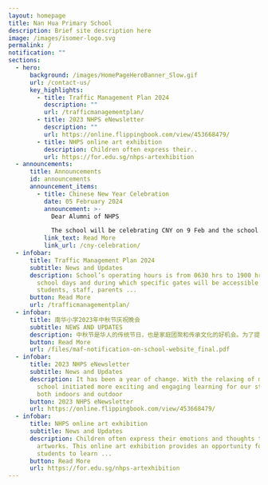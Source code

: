 ```yaml
---
layout: homepage
title: Nan Hua Primary School
description: Brief site description here
image: /images/isomer-logo.svg
permalink: /
notification: ""
sections:
  - hero:
      background: /images/HomePageHeroBanner_Slow.gif
      url: /contact-us/
      key_highlights:
        - title: Traffic Management Plan 2024
          description: ""
          url: /trafficmanagementplan/
        - title: 2023 NHPS eNewsletter
          description: ""
          url: https://online.flippingbook.com/view/453668479/
        - title: NHPS online art exhibition
          description: Children often express their..
          url: https://for.edu.sg/nhps-artexhibition
  - announcements:
      title: Announcements
      id: announcements
      announcement_items:
        - title: Chinese New Year Celebration
          date: 05 February 2024
          announcement: >-
            Dear Alumni of NHPS

            The school will be celebrating CNY on 9 Feb and the school hours will be till 10.30 a.m. We welcome you back to visit your teachers to show appreciation...
          link_text: Read More
          link_url: /cny-celebration/
  - infobar:
      title: Traffic Management Plan 2024
      subtitle: News and Updates
      description: School’s operating hours is from 0630 hrs to 1900 hrs on normal
        school days and during which specific gates will be accessible to
        students, staff, parents ...
      button: Read More
      url: /trafficmanagementplan/
  - infobar:
      title: 南华小学2023年中秋节庆祝晚会
      subtitle: NEWS AND UPDATES
      description: 中秋节是华人的传统节日，也是家庭团聚和传承文化的好机会。为了提供平台让学生深入了解传统习俗...
      button: Read More
      url: /files/maf-notification-on-school-website_final.pdf
  - infobar:
      title: 2023 NHPS eNewsletter
      subtitle: News and Updates
      description: It has been a year of change. With the relaxing of measures, the
        school initiated more exciting and engaging learning for our students,
        both indoors and outdoor
      button: 2023 NHPS eNewsletter
      url: https://online.flippingbook.com/view/453668479/
  - infobar:
      title: NHPS online art exhibition
      subtitle: News and Updates
      description: Children often express their emotions and thoughts through their
        artworks. This online art exhibition provides an opportunity for
        students to learn ...
      button: Read More
      url: https://for.edu.sg/nhps-artexhibition
---
```

